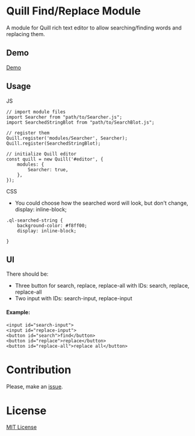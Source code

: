 #  Quill Find/Replace Module
A module for Quill rich text editor to allow searching/finding words and replacing them.

## Demo

[Demo](https://codepen.io/muhammedalkhudiry/pen/VoMxeK)

## Usage

JS
```
// import module files
import Searcher from "path/to/Searcher.js";
import SearchedStringBlot from "path/to/SearchBlot.js";

// register them
Quill.register('modules/Searcher', Searcher);
Quill.register(SearchedStringBlot);

// initialize Quill editor
const quill = new Quill('#editor', {
    modules: {
        Searcher: true,
    },
});
```

CSS
* You could choose how the searched word will look, but don't change, display: inline-block;
```
.ql-searched-string {
    background-color: #f8ff00;
    display: inline-block;

}

```

## UI

There should be:
* Three button for search, replace, replace-all
with IDs: search, replace, replace-all
* Two input with IDs: search-input, replace-input

#### Example:

```
<input id="search-input">
<input id="replace-input">
<button id="search">find</button>
<button id="replace">replace</button>
<button id="replace-all">replace all</button>
```

# Contribution
Please, make an [issue](https://github.com/MuhammedAlkhudiry/quill-find-replace-module/issues).

# License
[MIT License](https://rmm5t.mit-license.org/)
